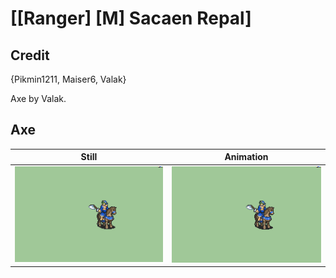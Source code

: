 # [\[Ranger\] \[M\] Sacaen Repal]

## Credit

{Pikmin1211, Maiser6, Valak}

Axe by Valak.
	
## Axe

| Still | Animation |
| :---: | :-------: |
| ![Axe still](./Axe_000.png) | ![Axe animation](./Axe.gif) |
